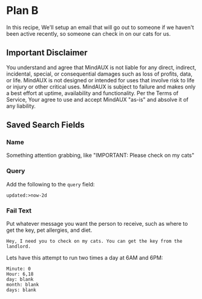 # Plan B

In this recipe, We'll setup an email that will go out to someone if we haven't been active recently, so someone can check in on our cats for us.

## Important Disclaimer
You understand and agree that MindAUX is not liable for any direct, indirect, incidental, special, or consequential damages such as loss of profits, data, or life.
 MindAUX is not designed or intended for uses that involve risk to life or injury or other critical uses. MindAUX is subject to failure and makes only a best effort at uptime, availability and functionality. Per the Terms of Service, Your agree to use and accept MindAUX "as-is" and absolve it of any liability.

## Saved Search Fields

### Name

Something attention grabbing, like "IMPORTANT: Please check on my cats"

### Query

Add the following to the `query` field:

    updated:>now-2d

### Fail Text

Put whatever message you want the person to receive, such as where to get the key, pet allergies, and diet.

    Hey, I need you to check on my cats. You can get the key from the landlord.

Lets have this attempt to run two times a day at 6AM and 6PM:

    Minute: 0
    Hour: 6,18
    day: blank
    month: blank
    days: blank

